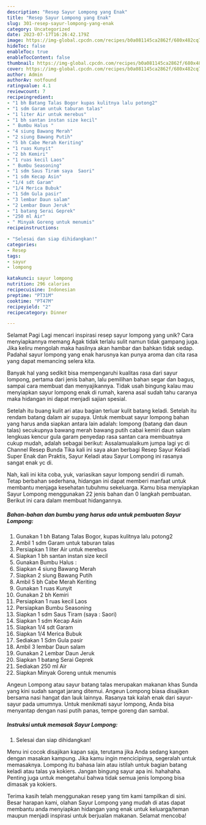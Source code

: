 ```yaml
---
description: "Resep Sayur Lompong yang Enak"
title: "Resep Sayur Lompong yang Enak"
slug: 301-resep-sayur-lompong-yang-enak
category: Uncategorized
date: 2023-07-17T16:26:42.179Z
image: https://img-global.cpcdn.com/recipes/b0a081145ca2862f/680x482cq70/sayur-lompong-foto-resep-utama.jpg
hideToc: false
enableToc: true
enableTocContent: false
thumbnail: https://img-global.cpcdn.com/recipes/b0a081145ca2862f/680x482cq70/sayur-lompong-foto-resep-utama.jpg
cover: https://img-global.cpcdn.com/recipes/b0a081145ca2862f/680x482cq70/sayur-lompong-foto-resep-utama.jpg
author: Admin
authorAv: notfound
ratingvalue: 4.1
reviewcount: 7
recipeingredient:
- "1 bh Batang Talas Bogor kupas kulitnya lalu potong2"
- "1 sdm Garam untuk taburan talas"
- "1 liter Air untuk merebus"
- "1 bh santan instan size kecil"
- " Bumbu Halus "
- "4 siung Bawang Merah"
- "2 siung Bawang Putih"
- "5 bh Cabe Merah Keriting"
- "1 ruas Kunyit"
- "2 bh Kemiri"
- "1 ruas kecil Laos"
- " Bumbu Seasoning"
- "1 sdm Saus Tiram saya  Saori"
- "1 sdm Kecap Asin"
- "1/4 sdt Garam"
- "1/4 Merica Bubuk"
- "1 Sdm Gula pasir"
- "3 lembar Daun salam"
- "2 Lembar Daun Jeruk"
- "1 batang Serai Geprek"
- "250 ml Air"
- " Minyak Goreng untuk menumis"
recipeinstructions:

- "Selesai dan siap dihidangkan!"
categories:
- Resep
tags:
- sayur
- lompong

katakunci: sayur lompong 
nutrition: 296 calories
recipecuisine: Indonesian
preptime: "PT31M"
cooktime: "PT47M"
recipeyield: "2"
recipecategory: Dinner

---
```



Selamat Pagi Lagi mencari inspirasi resep sayur lompong yang unik? Cara menyiapkannya memang Agak tidak terlalu sulit namun tidak gampang juga. Jika keliru mengolah maka hasilnya akan hambar dan bahkan tidak sedap. Padahal sayur lompong yang enak harusnya kan punya aroma dan cita rasa yang dapat memancing selera kita.


Banyak hal yang sedikit bisa mempengaruhi kualitas rasa dari sayur lompong, pertama dari jenis bahan, lalu pemilihan bahan segar dan bagus, sampai cara membuat dan menyajikannya. Tidak usah bingung kalau mau menyiapkan sayur lompong enak di rumah, karena asal sudah tahu caranya maka hidangan ini dapat menjadi sajian spesial.

Setelah itu buang kulit ari atau bagian terluar kulit batang keladi. Setelah itu rendam batang dalam air supaya. Untuk membuat sayur lompong bahan yang harus anda siapkan antara lain adalah: lompong (batang dan daun talas) secukupnya bawang merah bawang putih cabai kemiri daun salam lengkuas kencur gula garam penyedap rasa santan cara membuatnya cukup mudah, adalah sebagai berikut: Assalamualaikum jumpa lagi yc di Channel Resep Bunda Tika kali ini saya akan berbagi Resep Sayur Keladi Super Enak dan Praktis, Sayur Keladi atau Sayur Lompong ini rasanya sangat enak yc di.


Nah, kali ini kita coba, yuk, variasikan sayur lompong sendiri di rumah. Tetap berbahan sederhana, hidangan ini dapat memberi manfaat untuk membantu menjaga kesehatan tubuhmu sekeluarga. Kamu bisa menyiapkan Sayur Lompong menggunakan 22 jenis bahan dan 0 langkah pembuatan. Berikut ini cara dalam membuat hidangannya.

<!--inarticleads1-->

##### Bahan-bahan dan bumbu yang harus ada untuk pembuatan Sayur Lompong:

1. Gunakan 1 bh Batang Talas Bogor, kupas kulitnya lalu potong2
1. Ambil 1 sdm Garam untuk taburan talas
1. Persiapkan 1 liter Air untuk merebus
1. Siapkan 1 bh santan instan size kecil
1. Gunakan  Bumbu Halus :
1. Siapkan 4 siung Bawang Merah
1. Siapkan 2 siung Bawang Putih
1. Ambil 5 bh Cabe Merah Keriting
1. Gunakan 1 ruas Kunyit
1. Gunakan 2 bh Kemiri
1. Persiapkan 1 ruas kecil Laos
1. Persiapkan  Bumbu Seasoning
1. Siapkan 1 sdm Saus Tiram (saya : Saori)
1. Siapkan 1 sdm Kecap Asin
1. Siapkan 1/4 sdt Garam
1. Siapkan 1/4 Merica Bubuk
1. Sediakan 1 Sdm Gula pasir
1. Ambil 3 lembar Daun salam
1. Gunakan 2 Lembar Daun Jeruk
1. Siapkan 1 batang Serai Geprek
1. Sediakan 250 ml Air
1. Siapkan  Minyak Goreng untuk menumis


Angeun Lompong atau sayur batang talas merupakan makanan khas Sunda yang kini sudah sangat jarang ditemui. Angeun Lompong biasa disajikan bersama nasi hangat dan lauk lainnya. Rasanya tak kalah enak dari sayur-sayur pada umumnya. Untuk menikmati sayur lompong, Anda bisa menyantap dengan nasi putih panas, tempe goreng dan sambal. 

<!--inarticleads2-->

##### Instruksi untuk memasak Sayur Lompong:


1. Selesai dan siap dihidangkan!

Menu ini cocok disajikan kapan saja, terutama jika Anda sedang kangen dengan masakan kampung. Jika kamu ingin mencicipinya, segeralah untuk memasaknya. Lompong itu bahasa lain atau istilah untuk bagian batang keladi atau talas ya kokiers. Jangan bingung sayur apa ini. hahahaha. Penting juga untuk mengetahui bahwa tidak semua jenis lompong bisa dimasak ya kokiers. 

Terima kasih telah menggunakan resep yang tim kami tampilkan di sini. Besar harapan kami, olahan Sayur Lompong yang mudah di atas dapat membantu anda menyiapkan hidangan yang enak untuk keluarga/teman maupun menjadi inspirasi untuk berjualan makanan. Selamat mencoba!
